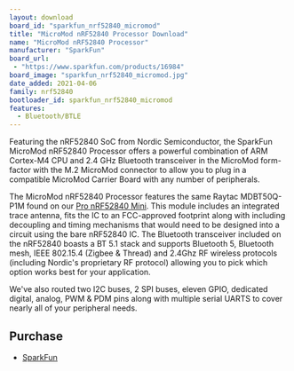 ```yaml
---
layout: download
board_id: "sparkfun_nrf52840_micromod"
title: "MicroMod nRF52840 Processor Download"
name: "MicroMod nRF52840 Processor"
manufacturer: "SparkFun"
board_url:
 - "https://www.sparkfun.com/products/16984"
board_image: "sparkfun_nrf52840_micromod.jpg"
date_added: 2021-04-06
family: nrf52840
bootloader_id: sparkfun_nrf52840_micromod
features:
  - Bluetooth/BTLE
---
```


Featuring the nRF52840 SoC from Nordic Semiconductor, the SparkFun MicroMod nRF52840 Processor offers a powerful combination of ARM Cortex-M4 CPU and 2.4 GHz Bluetooth transceiver in the MicroMod form-factor with the M.2 MicroMod connector to allow you to plug in a compatible MicroMod Carrier Board with any number of peripherals.

The MicroMod nRF52840 Processor features the same Raytac MDBT50Q-P1M found on our [Pro nRF52840 Mini](https://www.sparkfun.com/products/15025?_ga=2.250420870.1636744795.1610382737-881909304.1580318117). This module includes an integrated trace antenna, fits the IC to an FCC-approved footprint along with including decoupling and timing mechanisms that would need to be designed into a circuit using the bare nRF52840 IC. The Bluetooth transceiver included on the nRF52840 boasts a BT 5.1 stack and supports Bluetooth 5, Bluetooth mesh, IEEE 802.15.4 (Zigbee & Thread) and 2.4Ghz RF wireless protocols (including Nordic's proprietary RF protocol) allowing you to pick which option works best for your application.

We've also routed two I2C buses, 2 SPI buses, eleven GPIO, dedicated digital, analog, PWM & PDM pins along with multiple serial UARTS to cover nearly all of your peripheral needs.

## Purchase
* [SparkFun](https://www.sparkfun.com/products/16984)
